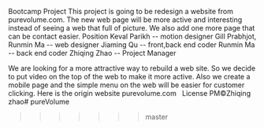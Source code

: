 Bootcamp Project
This project is going to be redesign a website from purevolume.com. The new web page will be more active and interesting instead of seeing a web that full of picture. We also add one more page that can be contact easier. 
Position
Keval Parikh -- motion designer
Gill Prabhjot, Runmin Ma -- web designer
Jiaming Qu -- front,back end coder
Runmin Ma -- back end coder
Zhiqing Zhao -- Project Manager


We are looking for a more attractive way to rebuild a web site. So we decide to put video on the top of the web to make it more active. Also we create a mobile page and the simple menu on the web will be easier for customer clicking.
Here is the origin website purevolume.com
 
License
PM©Zhiqing zhao# pureVolume

>>>>>>> master
